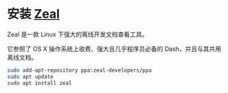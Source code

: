 # 安装 [Zeal](http://zealdocs.org)

Zeal 是一款 Linux 下强大的离线开发文档查看工具。

它参照了 OS X 操作系统上收费、强大且几乎程序员必备的 Dash，并且与其共用离线文档。

```bash
sudo add-apt-repository ppa:zeal-developers/ppa
sudo apt update
sudo apt install zeal
```
